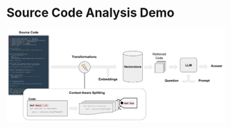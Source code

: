 # Source Code Analysis Demo

<p align="center">
  <img src="https://github.com/Vijay-konakeri/Source_Code_Analysis_OpenAI/blob/main/download.png" alt="Source Code Analysis">
</p>
